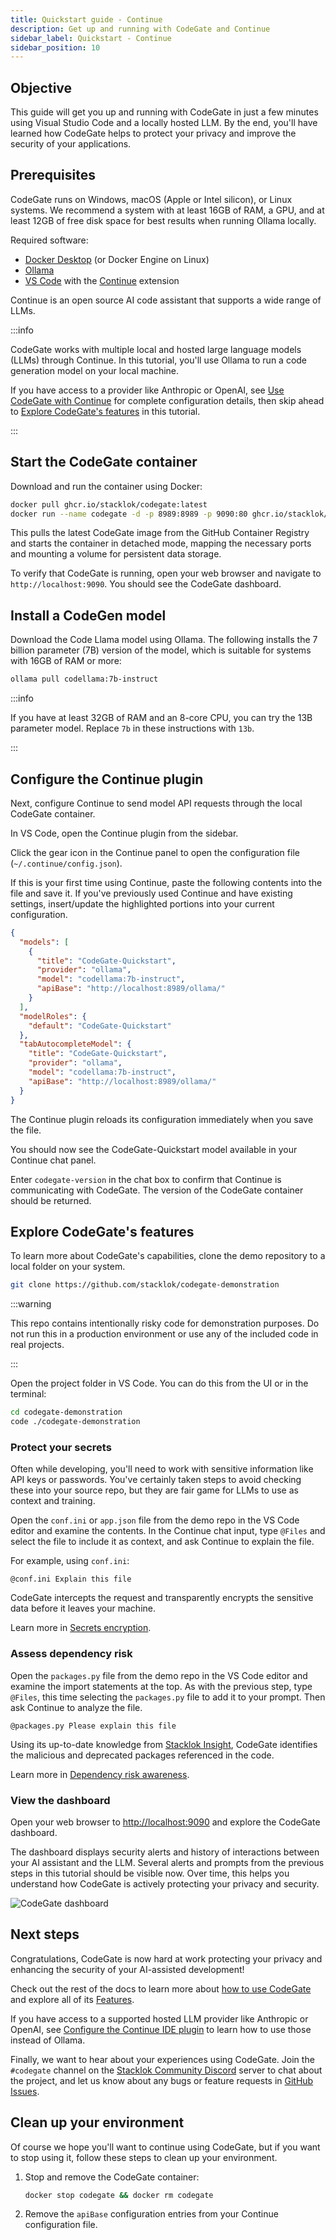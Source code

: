 ```yaml
---
title: Quickstart guide - Continue
description: Get up and running with CodeGate and Continue
sidebar_label: Quickstart - Continue
sidebar_position: 10
---
```


## Objective

This guide will get you up and running with CodeGate in just a few minutes using
Visual Studio Code and a locally hosted LLM. By the end, you'll have learned how
CodeGate helps to protect your privacy and improve the security of your
applications.

## Prerequisites

CodeGate runs on Windows, macOS (Apple or Intel silicon), or Linux systems. We
recommend a system with at least 16GB of RAM, a GPU, and at least 12GB of free
disk space for best results when running Ollama locally.

Required software:

- [Docker Desktop](https://www.docker.com/products/docker-desktop/) (or Docker
  Engine on Linux)
- [Ollama](https://ollama.com/)
- [VS Code](https://code.visualstudio.com/) with the
  [Continue](https://www.continue.dev/) extension

Continue is an open source AI code assistant that supports a wide range of LLMs.

:::info

CodeGate works with multiple local and hosted large language models (LLMs)
through Continue. In this tutorial, you'll use Ollama to run a code generation
model on your local machine.

If you have access to a provider like Anthropic or OpenAI, see
[Use CodeGate with Continue](./how-to/use-with-continue.mdx) for complete
configuration details, then skip ahead to
[Explore CodeGate's features](#explore-codegates-features) in this tutorial.

:::

## Start the CodeGate container

Download and run the container using Docker:

```bash
docker pull ghcr.io/stacklok/codegate:latest
docker run --name codegate -d -p 8989:8989 -p 9090:80 ghcr.io/stacklok/codegate:latest
```

This pulls the latest CodeGate image from the GitHub Container Registry and
starts the container in detached mode, mapping the necessary ports and mounting
a volume for persistent data storage.

To verify that CodeGate is running, open your web browser and navigate to
`http://localhost:9090`. You should see the CodeGate dashboard.

## Install a CodeGen model

Download the Code Llama model using Ollama. The following installs the 7 billion
parameter (7B) version of the model, which is suitable for systems with 16GB of
RAM or more:

```bash
ollama pull codellama:7b-instruct
```

:::info

If you have at least 32GB of RAM and an 8-core CPU, you can try the 13B
parameter model. Replace `7b` in these instructions with `13b`.

:::

## Configure the Continue plugin

Next, configure Continue to send model API requests through the local CodeGate
container.

In VS Code, open the Continue plugin from the sidebar.

Click the gear icon in the Continue panel to open the configuration file
(`~/.continue/config.json`).

If this is your first time using Continue, paste the following contents into the
file and save it. If you've previously used Continue and have existing settings,
insert/update the highlighted portions into your current configuration.

```json {3-8,11,13-18} title="~/.continue/config.json"
{
  "models": [
    {
      "title": "CodeGate-Quickstart",
      "provider": "ollama",
      "model": "codellama:7b-instruct",
      "apiBase": "http://localhost:8989/ollama/"
    }
  ],
  "modelRoles": {
    "default": "CodeGate-Quickstart"
  },
  "tabAutocompleteModel": {
    "title": "CodeGate-Quickstart",
    "provider": "ollama",
    "model": "codellama:7b-instruct",
    "apiBase": "http://localhost:8989/ollama/"
  }
}
```

The Continue plugin reloads its configuration immediately when you save the
file.

You should now see the CodeGate-Quickstart model available in your Continue chat
panel.

Enter `codegate-version` in the chat box to confirm that Continue is
communicating with CodeGate. The version of the CodeGate container should be
returned.

## Explore CodeGate's features

To learn more about CodeGate's capabilities, clone the demo repository to a
local folder on your system.

```bash
git clone https://github.com/stacklok/codegate-demonstration
```

:::warning

This repo contains intentionally risky code for demonstration purposes. Do not
run this in a production environment or use any of the included code in real
projects.

:::

Open the project folder in VS Code. You can do this from the UI or in the
terminal:

```bash
cd codegate-demonstration
code ./codegate-demonstration
```

### Protect your secrets

Often while developing, you'll need to work with sensitive information like API
keys or passwords. You've certainly taken steps to avoid checking these into
your source repo, but they are fair game for LLMs to use as context and
training.

Open the `conf.ini` or `app.json` file from the demo repo in the VS Code editor
and examine the contents. In the Continue chat input, type `@Files` and select
the file to include it as context, and ask Continue to explain the file.

For example, using `conf.ini`:

```plain title="Continue chat"
@conf.ini Explain this file
```

CodeGate intercepts the request and transparently encrypts the sensitive data
before it leaves your machine.

Learn more in [Secrets encryption](./features/secrets-encryption.md).

### Assess dependency risk

Open the `packages.py` file from the demo repo in the VS Code editor and examine
the import statements at the top. As with the previous step, type `@Files`, this
time selecting the `packages.py` file to add it to your prompt. Then ask
Continue to analyze the file.

```plain title="Continue chat"
@packages.py Please explain this file
```

Using its up-to-date knowledge from
[Stacklok Insight](https://www.insight.stacklok.com/), CodeGate identifies the
malicious and deprecated packages referenced in the code.

Learn more in [Dependency risk awareness](./features/dependency-risk.md).

### View the dashboard

Open your web browser to [http://localhost:9090](http://localhost:9090) and
explore the CodeGate dashboard.

The dashboard displays security alerts and history of interactions between your
AI assistant and the LLM. Several alerts and prompts from the previous steps in
this tutorial should be visible now. Over time, this helps you understand how
CodeGate is actively protecting your privacy and security.

![CodeGate dashboard](/img/quickstart/quickstart-dashboard.webp)

## Next steps

Congratulations, CodeGate is now hard at work protecting your privacy and
enhancing the security of your AI-assisted development!

Check out the rest of the docs to learn more about
[how to use CodeGate](./how-to/index.mdx) and explore all of its
[Features](./features/index.mdx).

If you have access to a supported hosted LLM provider like Anthropic or OpenAI,
see [Configure the Continue IDE plugin](./how-to/use-with-continue.mdx) to learn
how to use those instead of Ollama.

Finally, we want to hear about your experiences using CodeGate. Join the
`#codegate` channel on the
[Stacklok Community Discord](https://discord.gg/stacklok) server to chat about
the project, and let us know about any bugs or feature requests in
[GitHub Issues](https://github.com/stacklok/codegate/issues).

## Clean up your environment

Of course we hope you'll want to continue using CodeGate, but if you want to
stop using it, follow these steps to clean up your environment.

1. Stop and remove the CodeGate container:

   ```bash
   docker stop codegate && docker rm codegate
   ```

2. Remove the `apiBase` configuration entries from your Continue configuration
   file.
